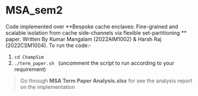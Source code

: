 # MSA_sem2


Code implemented over **Bespoke cache enclaves: Fine-grained and scalable isolation from cache side-channels via flexible set-partitioning ** paper. Written By Kumar Mangalam (2022AIM1002) & Harsh Raj (2022CSM1004). 
To run the code:-
1. `cd ChampSim`
2. `./term_paper.sh ` (uncomment the script to run according to your requirement)

> Go through **MSA Term Paper Analysis.xlsx** for see the analysis report on the implementation